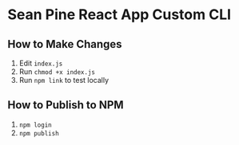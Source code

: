 # Sean Pine React App Custom CLI

## How to Make Changes

1. Edit `index.js`
2. Run `chmod +x index.js`
3. Run `npm link` to test locally

## How to Publish to NPM

1. `npm login`
2. `npm publish`